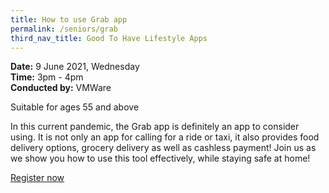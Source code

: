 ```yaml
---
title: How to use Grab app
permalink: /seniors/grab
third_nav_title: Good To Have Lifestyle Apps
---
```

**Date:** 9 June 2021, Wednesday  
**Time:** 3pm - 4pm  
**Conducted by:** VMWare

Suitable for ages 55 and above

In this current pandemic, the Grab app is definitely an app to consider using. It is not only an app for calling for a ride or taxi, it also provides food delivery options, grocery delivery as well as cashless payment! Join us as we show you how to use this tool effectively, while staying safe at home!

[Register now](https://zoom.us/webinar/register/1316208429954/WN_gOYinfzyRE2bKwJmGnWsiQ)
